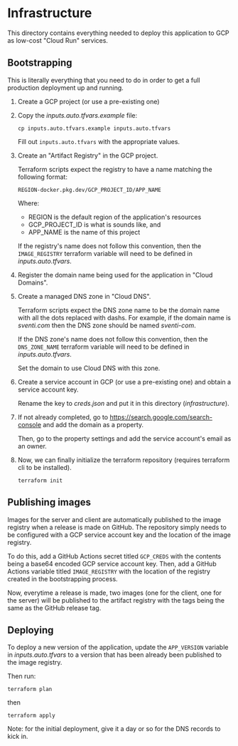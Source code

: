 # Infrastructure

This directory contains everything needed to deploy this application to GCP as low-cost "Cloud Run" services.

## Bootstrapping

This is literally everything that you need to do in order to get a full production deployment up and running.

1. Create a GCP project (or use a pre-existing one)

2. Copy the _inputs.auto.tfvars.example_ file:
    ```
    cp inputs.auto.tfvars.example inputs.auto.tfvars
    ```

    Fill out `inputs.auto.tfvars` with the appropriate values.

3. Create an "Artifact Registry" in the GCP project.

    Terraform scripts expect the registry to have a name matching the following format:
    ```
    REGION-docker.pkg.dev/GCP_PROJECT_ID/APP_NAME
    ```
    Where:
    - REGION is the default region of the application's resources
    - GCP_PROJECT_ID is what is sounds like, and
    - APP_NAME is the name of this project

    If the registry's name does not follow this convention, then the `IMAGE_REGISTRY` terraform variable will need to be defined in _inputs.auto.tfvars_.

4. Register the domain name being used for the application in  "Cloud Domains".

5. Create a managed DNS zone in "Cloud DNS".

    Terraform scripts expect the DNS zone name to be the domain name with all the dots replaced with dashs.
    For example, if the domain name is _sventi.com_ then the DNS zone should be named _sventi-com_.

    If the DNS zone's name does not follow this convention, then the `DNS_ZONE_NAME` terraform variable will need to be defined in _inputs.auto.tfvars_.

    Set the domain to use Cloud DNS with this zone.

6. Create a service account in GCP (or use a pre-existing one) and obtain a service account key.

    Rename the key to _creds.json_ and put it in this directory (_infrastructure_).

7. If not already completed, go to https://search.google.com/search-console and add the domain as a property.

    Then, go to the property settings and add the service account's email as an owner.

8. Now, we can finally initialize the terraform repository (requires terraform cli to be installed).
    ```
    terraform init
    ```


## Publishing images

Images for the server and client are automatically published to the image registry when a release is made on GitHub.
The repository simply needs to be configured with a GCP service account key and the location of the image registry.

To do this, add a GitHub Actions secret titled `GCP_CREDS` with the contents being a base64 encoded GCP service account key.
Then, add a GitHub Actions variable titled `IMAGE_REGISTRY` with the location of the registry created in the bootstrapping process.

Now, everytime a release is made, two images (one for the client, one for the server) will be published to the artifact registry with the tags being the same as the GitHub release tag.

## Deploying

To deploy a new version of the application, update the `APP_VERSION` variable in _inputs.auto.tfvars_ to a version that has been already been published to the image registry.

Then run:
```
terraform plan
```
then
```
terraform apply
```

Note: for the initial deployment, give it a day or so for the DNS records to kick in.
